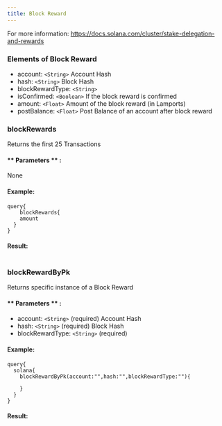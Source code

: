 ```yaml
---
title: Block Reward
---
```


For more information: https://docs.solana.com/cluster/stake-delegation-and-rewards

### Elements of Block Reward
* account: `<String>` Account Hash
* hash: `<String>` Block Hash
* blockRewardType: `<String>` 
* isConfirmed: `<Boolean>` If the block reward is confirmed
* amount: `<Float>` Amount of the block reward (in Lamports)
* postBalance: `<Float>` Post Balance of an account after block reward 

### blockRewards
Returns the first 25 Transactions 


#### ** Parameters ** : 

None

#### Example:
```
query{
	blockRewards{
    amount
  }
}
```

#### Result:
```

```

### blockRewardByPk
Returns specific instance of a Block Reward

#### ** Parameters ** : 
* account: `<String>` (required) Account Hash
* hash: `<String>` (required) Block Hash
* blockRewardType: `<String>` (required)

#### Example:
```
query{
  solana{
    blockRewardByPk(account:"",hash:"",blockRewardType:""){

    }
  }
}
```

#### Result:
```

```